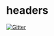 # headers

[![Gitter](https://badges.gitter.im/Join%20Chat.svg)](https://gitter.im/intrigueio/headers?utm_source=badge&utm_medium=badge&utm_campaign=pr-badge&utm_content=badge)